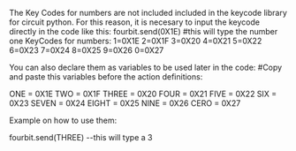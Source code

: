 
The Key Codes for numbers are not included included in the keycode library for circuit python.
For this reason, it is necesary to input the keycode directly in the code like this: fourbit.send(0X1E) #this will type the number one
KeyCodes for numbers: 
  1=0X1E
  2=0X1F
  3=0X20
  4=0X21
  5=0X22
  6=0X23
  7=0X24
  8=0X25
  9=0X26
  0=0X27

You can also declare them as variables to be used later in the code: 
#Copy and paste this variables before the action definitions: 

  ONE = 0X1E
  TWO = 0X1F
  THREE = 0X20
  FOUR = 0X21
  FIVE = 0X22
  SIX = 0X23
  SEVEN = 0X24
  EIGHT = 0X25
  NINE = 0X26
  CERO = 0X27

Example on how to use them:

  fourbit.send(THREE)
  --this will type a 3
